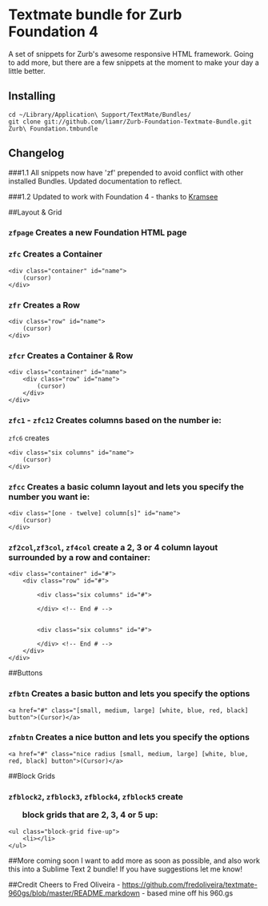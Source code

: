 # Textmate bundle for Zurb Foundation 4

A set of snippets for Zurb's awesome responsive HTML framework. Going to add more, but there are a few snippets at the moment to make your day a little better.

## Installing

	cd ~/Library/Application\ Support/TextMate/Bundles/
	git clone git://github.com/liamr/Zurb-Foundation-Textmate-Bundle.git Zurb\ Foundation.tmbundle
	
## Changelog

###1.1
All snippets now have 'zf' prepended to avoid conflict with other installed Bundles. Updated documentation to reflect.

###1.2
Updated to work with Foundation 4 - thanks to [Kramsee](https://github.com/kramsee)

##Layout & Grid

### `zfpage` Creates a new Foundation HTML page

### `zfc` Creates a Container

    <div class="container" id="name">
    	(cursor)	
    </div>
    
### `zfr` Creates a Row

    <div class="row" id="name">
    	(cursor)	
    </div>
    
### `zfcr` Creates a Container & Row

    <div class="container" id="name">
        <div class="row" id="name">
    	    (cursor)	
    	</div>
    </div>
    
### `zfc1` - `zfc12` Creates columns based on the number ie:

`zfc6` creates

    <div class="six columns" id="name">
        (cursor)
    </div>
    
### `zfcc` Creates a basic column layout and lets you specify the number you want ie:

    <div class="[one - twelve] column[s]" id="name">
        (cursor)
    </div>

### `zf2col`,`zf3col`, `zf4col` create a 2, 3 or 4 column layout surrounded by a row and container:

    <div class="container" id="#">
        <div class="row" id="#">
            
            <div class="six columns" id="#">
                
            </div> <!-- End # -->


            <div class="six columns" id="#">
                
            </div> <!-- End # -->
        </div>
    </div>
    

##Buttons

### `zfbtn` Creates a basic button and lets you specify the options

    <a href="#" class="[small, medium, large] [white, blue, red, black] button">(Cursor)</a>
    
### `zfnbtn` Creates a nice button and lets you specify the options

    <a href="#" class="nice radius [small, medium, large] [white, blue, red, black] button">(Cursor)</a>

##Block Grids

### `zfblock2`, `zfblock3`, `zfblock4`, `zfblock5` create <ul> block grids that are 2, 3, 4 or 5 up:

    <ul class="block-grid five-up">
        <li></li>
    </ul>
    
##More coming soon
I want to add more as soon as possible, and also work this into a Sublime Text 2 bundle!
If you have suggestions let me know!

##Credit
Cheers to Fred Oliveira - https://github.com/fredoliveira/textmate-960gs/blob/master/README.markdown - based mine off his 960.gs 
